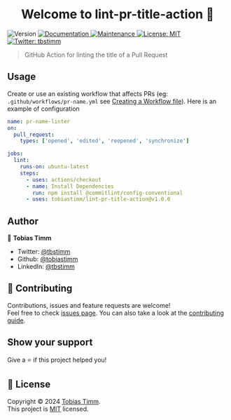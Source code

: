 <h1 align="center">Welcome to lint-pr-title-action 👋</h1>
<p>
  <img alt="Version" src="https://img.shields.io/badge/version-1.0.0-blue.svg?cacheSeconds=2592000" />
  <a href="https://github.com/tobiastimm/lint-pr-title-action#readme" target="_blank">
    <img alt="Documentation" src="https://img.shields.io/badge/documentation-yes-brightgreen.svg" />
  </a>
  <a href="https://github.com/tobiastimm/lint-pr-title-action/graphs/commit-activity" target="_blank">
    <img alt="Maintenance" src="https://img.shields.io/badge/Maintained%3F-yes-green.svg" />
  </a>
  <a href="https://github.com/tobiastimm/lint-pr-title-action/blob/master/LICENSE" target="_blank">
    <img alt="License: MIT" src="https://img.shields.io/github/license/tobiastimm/lint-pr-title-action" />
  </a>
  <a href="https://twitter.com/tbstimm" target="_blank">
    <img alt="Twitter: tbstimm" src="https://img.shields.io/twitter/follow/tbstimm.svg?style=social" />
  </a>
</p>

> GitHub Action for linting the title of a Pull Request

## Usage

Create or use an existing workflow that affects PRs (eg: `.github/workflows/pr-name.yml` see [Creating a Workflow file](https://help.github.com/en/articles/configuring-a-workflow#creating-a-workflow-file)).
Here is an example of configuration

```yaml
name: pr-name-linter
on:
  pull_request:
    types: ['opened', 'edited', 'reopened', 'synchronize']

jobs:
  lint:
    runs-on: ubuntu-latest
    steps:
      - uses: actions/checkout
      - name: Install Dependencies
        run: npm install @commitlint/config-conventional
      - uses: tobiastimm/lint-pr-title-action@v1.0.0
```

## Author

👤 **Tobias Timm**

- Twitter: [@tbstimm](https://twitter.com/tbstimm)
- Github: [@tobiastimm](https://github.com/tobiastimm)
- LinkedIn: [@tbstimm](https://linkedin.com/in/tbstimm)

## 🤝 Contributing

Contributions, issues and feature requests are welcome!<br />Feel free to check [issues page](https://github.com/tobiastimm/lint-pr-title-action/issues). You can also take a look at the [contributing guide](https://github.com/tobiastimm/lint-pr-title-action/blob/master/CONTRIBUTING.md).

## Show your support

Give a ⭐️ if this project helped you!

## 📝 License

Copyright © 2024 [Tobias Timm](https://github.com/tobiastimm).<br />
This project is [MIT](https://github.com/tobiastimm/lint-pr-title-action/blob/master/LICENSE) licensed.
